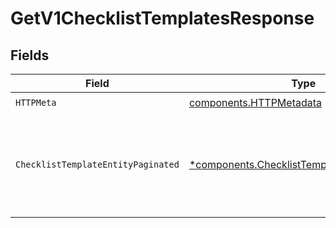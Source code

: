 # GetV1ChecklistTemplatesResponse


## Fields

| Field                                                                                                       | Type                                                                                                        | Required                                                                                                    | Description                                                                                                 |
| ----------------------------------------------------------------------------------------------------------- | ----------------------------------------------------------------------------------------------------------- | ----------------------------------------------------------------------------------------------------------- | ----------------------------------------------------------------------------------------------------------- |
| `HTTPMeta`                                                                                                  | [components.HTTPMetadata](../../models/components/httpmetadata.md)                                          | :heavy_check_mark:                                                                                          | N/A                                                                                                         |
| `ChecklistTemplateEntityPaginated`                                                                          | [*components.ChecklistTemplateEntityPaginated](../../models/components/checklisttemplateentitypaginated.md) | :heavy_minus_sign:                                                                                          | List all of the checklist templates that have been added to the organization                                |